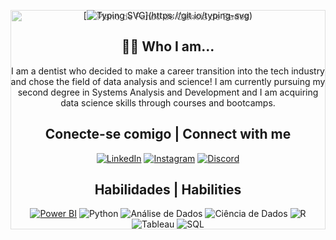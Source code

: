 
<div align="center" style="position: relative;">
  <img src=https://thumbs.dreamstime.com/b/big-data-science-analysis-business-technology-concept-virtual-screen-big-data-science-analysis-business-technology-concept-145015243.jpg alt="Plano de Fundo de Ciência de Dados" width="100%" height="auto" style="opacity: 0.5; position: absolute; top: 0; left: 0; z-index: -1;">

[![Typing SVG](https://readme-typing-svg.demolab.com?font=Fira+Code&pause=1000&color=1840F7&width=435&lines=Hi%2C+I'm+Bruno!+;I'm+27+years+old+!%F0%9F%8E%82;I'm+a+Data+Science+Student!;I+live+in+Salvador%2C+Brazil!)](https://git.io/typing-svg)

<h2 align="center"> 👨‍💻 Who I am...</h2>

<p align="center">
 I am a dentist who decided to make a career transition into the tech industry and chose the field of data analysis and science!
I am currently pursuing my second degree in Systems Analysis and Development and I am acquiring data science skills through courses and bootcamps.

## Conecte-se comigo | Connect with me
[![LinkedIn](https://img.shields.io/badge/LinkedIn-000?style=for-the-badge&logo=linkedin&logoColor=0E76A8)](https://www.linkedin.com/in/brunolucas92/) 
[![Instagram](https://img.shields.io/badge/Instagram-000?style=for-the-badge&logo=instagram)](https://www.instagram.com/brunulucas/)
[![Discord](https://img.shields.io/badge/Discord-000?style=for-the-badge&logo=discord)](https://www.discord.com/in/761355094994059284/)

## Habilidades | Habilities
[![Power BI](https://img.shields.io/badge/-Power%20BI-F2C811?style=for-the-badge&logo=Power%20BI&logoColor=white)](URL_DO_SEU_LINK_AQUI)
![Python](https://img.shields.io/badge/-Python-3776AB?style=for-the-badge&logo=python&logoColor=white)
![Análise de Dados](https://img.shields.io/badge/-An%C3%A1lise%20de%20Dados-008080?style=for-the-badge)
![Ciência de Dados](https://img.shields.io/badge/-Ci%C3%AAncia%20de%20Dados-FF5733?style=for-the-badge&logo=Python&logoColor=white)
![R](https://img.shields.io/badge/-R-276DC3?style=for-the-badge&logo=R&logoColor=white)
![Tableau](https://img.shields.io/badge/-Tableau-E97627?style=for-the-badge&logo=tableau&logoColor=white)
![SQL](https://img.shields.io/badge/-SQL-007BFF?style=for-the-badge&logoColor=white) 
